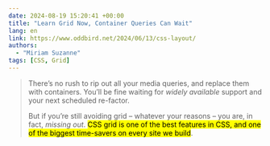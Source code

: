 ```yaml
---
date: 2024-08-19 15:20:41 +00:00
title: "Learn Grid Now, Container Queries Can Wait"
lang: en
link: https://www.oddbird.net/2024/06/13/css-layout/
authors:
  - "Miriam Suzanne"
tags: [CSS, Grid]
---
```


> There’s no rush to rip out all your media queries, and replace them with containers. You’ll be fine waiting for *widely available* support and your next scheduled re-factor.
> 
> But if you’re still avoiding grid – whatever your reasons – you are, in fact, *missing out*. <mark>CSS grid is one of the best features in CSS, and one of the biggest time-savers on every site we build</mark>.
